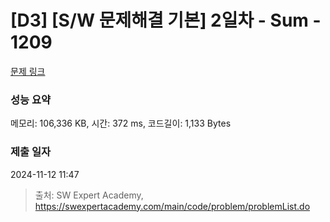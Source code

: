 # [D3] [S/W 문제해결 기본] 2일차 - Sum - 1209 

[문제 링크](https://swexpertacademy.com/main/code/problem/problemDetail.do?contestProbId=AV13_BWKACUCFAYh) 

### 성능 요약

메모리: 106,336 KB, 시간: 372 ms, 코드길이: 1,133 Bytes

### 제출 일자

2024-11-12 11:47



> 출처: SW Expert Academy, https://swexpertacademy.com/main/code/problem/problemList.do